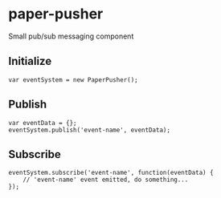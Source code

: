 # paper-pusher

Small pub/sub messaging component

## Initialize

```
var eventSystem = new PaperPusher();
```

## Publish

```
var eventData = {};
eventSystem.publish('event-name', eventData);
```

## Subscribe

```
eventSystem.subscribe('event-name', function(eventData) {
    // 'event-name' event emitted, do something...
});
```
